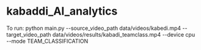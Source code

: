 # kabaddi_AI_analytics


To run:
python main.py --source_video_path data/videos/kabedi.mp4   --target_video_path data/videos/results/kabadi_teamclass.mp4   --device cpu --mode TEAM_CLASSIFICATION
